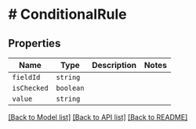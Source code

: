 # # ConditionalRule



## Properties

Name | Type | Description | Notes
------------ | ------------- | ------------- | -------------
| `fieldId` | ```string``` |   |  |
| `isChecked` | ```boolean``` |   |  |
| `value` | ```string``` |   |  |

[[Back to Model list]](../README.md#models) [[Back to API list]](../README.md#api-endpoints) [[Back to README]](../README.md)
